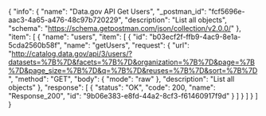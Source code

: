 {
  "info": {
    "name": "Data.gov API Get Users",
    "_postman_id": "fcf5696e-aac3-4a65-a476-48c97b720229",
    "description": "List all objects",
    "schema": "https://schema.getpostman.com/json/collection/v2.0.0/"
  },
  "item": [
    {
      "name": "users",
      "item": [
        {
          "id": "b03ecf2f-ffb9-4ac9-8e1a-5cda2560b58f",
          "name": "getUsers",
          "request": {
            "url": "http://catalog.data.gov/api/3/users/?datasets=%7B%7D&facets=%7B%7D&organization=%7B%7D&page=%7B%7D&page_size=%7B%7D&q=%7B%7D&reuses=%7B%7D&sort=%7B%7D",
            "method": "GET",
            "body": {
              "mode": "raw"
            },
            "description": "List all objects"
          },
          "response": [
            {
              "status": "OK",
              "code": 200,
              "name": "Response_200",
              "id": "9b06e383-e8fd-44a2-8cf3-f61460917f9d"
            }
          ]
        }
      ]
    }
  ]
}